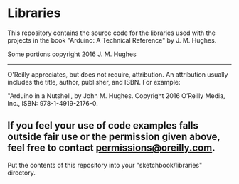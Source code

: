 # Libraries

This repository contains the source code for the libraries used with the projects in the book
"Arduino: A Technical Reference" by J. M. Hughes.

Some portions copyright 2016 J. M. Hughes

---
O'Reilly appreciates, but does not require, attribution. An attribution usually
includes the title, author, publisher, and ISBN. For example:

"Arduino in a Nutshell, by John M. Hughes. Copyright 2016 O’Reilly
Media, Inc., ISBN: 978-1-4919-2176-0.

If you feel your use of code examples falls outside fair use or the permission
given above, feel free to contact permissions@oreilly.com.
---

Put the contents of this repository into your "sketchbook/libraries" directory.
